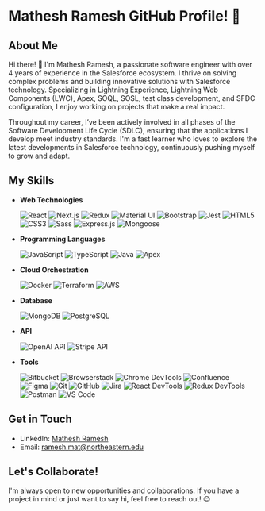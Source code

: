 # Mathesh Ramesh GitHub Profile! 👋

## About Me
Hi there! 👋 I'm Mathesh Ramesh, a passionate software engineer with over 4 years of experience in the Salesforce ecosystem.
I thrive on solving complex problems and building innovative solutions with Salesforce technology. Specializing in Lightning Experience, Lightning Web Components (LWC), Apex, SOQL, SOSL, test class development, and SFDC configuration, I enjoy working on projects that make a real impact.

Throughout my career, I’ve been actively involved in all phases of the Software Development Life Cycle (SDLC), ensuring that the applications I develop meet industry standards. I'm a fast learner who loves to explore the latest developments in Salesforce technology, continuously pushing myself to grow and adapt.



## My Skills
- **Web Technologies**  

  ![React](https://img.shields.io/badge/-React-black?style=flat-square&logo=react)
  ![Next.js](https://img.shields.io/badge/-Next.js-black?style=flat-square&logo=nextdotjs)
  ![Redux](https://img.shields.io/badge/-Redux-764ABC?style=flat-square&logo=redux)
  ![Material UI](https://img.shields.io/badge/-Material%20UI-0081CB?style=flat-square&logo=mui)
  ![Bootstrap](https://img.shields.io/badge/-Bootstrap-563D7C?style=flat-square&logo=bootstrap)
  ![Jest](https://img.shields.io/badge/-Jest-C21325?style=flat-square&logo=jest)
  ![HTML5](https://img.shields.io/badge/-HTML5-E34F26?style=flat-square&logo=html5&logoColor=white)
  ![CSS3](https://img.shields.io/badge/-CSS3-1572B6?style=flat-square&logo=css3)
  ![Sass](https://img.shields.io/badge/-Sass-CC6699?style=flat-square&logo=sass)
  ![Express.js](https://img.shields.io/badge/-Express.js-000000?style=flat-square&logo=express)
  ![Mongoose](https://img.shields.io/badge/-Mongoose-880000?style=flat-square&logo=mongoose)

- **Programming Languages**  

  ![JavaScript](https://img.shields.io/badge/-JavaScript-black?style=flat-square&logo=javascript)
  ![TypeScript](https://img.shields.io/badge/-TypeScript-007ACC?style=flat-square&logo=typescript)
  ![Java](https://img.shields.io/badge/-Java-E34A86?style=flat-square&logo=java)
  ![Apex](https://img.shields.io/badge/-Apex-E34A86?style=flat-square&logo=Apex)

- **Cloud Orchestration**

  ![Docker](https://img.shields.io/badge/-Docker-2496ED?style=flat-square&logo=docker)
  ![Terraform](https://img.shields.io/badge/-Terraform-7B42BC?style=flat-square&logo=terraform)
  ![AWS](https://img.shields.io/badge/-AWS%20S3-232F3E?style=flat-square&logo=amazons3)
  

- **Database**
  
  ![MongoDB](https://img.shields.io/badge/-MongoDB-47A248?style=flat-square&logo=mongodb)
  ![PostgreSQL](https://img.shields.io/badge/-PostgreSQL-336791?style=flat-square&logo=postgresql)

- **API**
  
  ![OpenAI API](https://img.shields.io/badge/-OpenAI%20API-412991?style=flat-square&logo=openai)
  ![Stripe API](https://img.shields.io/badge/-Stripe%20API-008CDD?style=flat-square&logo=stripe)

  
- **Tools**  

  ![Bitbucket](https://img.shields.io/badge/-Bitbucket-0052CC?style=flat-square&logo=bitbucket)
  ![Browserstack](https://img.shields.io/badge/-Browserstack-FF6C37?style=flat-square&logo=browserstack)
  ![Chrome DevTools](https://img.shields.io/badge/-Chrome%20DevTools-4285F4?style=flat-square&logo=googlechrome)
  ![Confluence](https://img.shields.io/badge/-Confluence-172B4D?style=flat-square&logo=confluence)
  ![Figma](https://img.shields.io/badge/-Figma-F24E1E?style=flat-square&logo=figma)
  ![Git](https://img.shields.io/badge/-Git-F05032?style=flat-square&logo=git)
  ![GitHub](https://img.shields.io/badge/-GitHub-181717?style=flat-square&logo=github)
  ![Jira](https://img.shields.io/badge/-Jira-0052CC?style=flat-square&logo=jira)
  ![React DevTools](https://img.shields.io/badge/-React%20DevTools-61DAFB?style=flat-square&logo=react)
  ![Redux DevTools](https://img.shields.io/badge/-Redux%20DevTools-764ABC?style=flat-square&logo=redux)
  ![Postman](https://img.shields.io/badge/-Postman-FF6C37?style=flat-square&logo=postman)
  ![VS Code](https://img.shields.io/badge/-VS%20Code-007ACC?style=flat-square&logo=visualstudiocode)




## Get in Touch
- LinkedIn: [Mathesh Ramesh](https://www.linkedin.com/in/mathesh-ramesh/)
- Email: [ramesh.mat@northeastern.edu](mailto:ramesh.mat@northeastern.edu)

## Let's Collaborate!
I'm always open to new opportunities and collaborations. If you have a project in mind or just want to say hi, feel free to reach out! 😊


<!---
MatheshRamesh/MatheshRamesh is a ✨ special ✨ repository because its `README.md` (this file) appears on your GitHub profile.
You can click the Preview link to take a look at your changes.
--->
